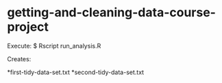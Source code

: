 # getting-and-cleaning-data-course-project


Execute:
$ Rscript run_analysis.R

Creates:

*first-tidy-data-set.txt
*second-tidy-data-set.txt